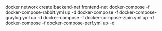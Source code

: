 docker network create backend-net frontend-net
docker-compose -f docker-compose-rabbit.yml up -d 
docker-compose -f docker-compose-graylog.yml up -d 
docker-compose -f docker-compose-zipin.yml up -d 
docker-compose -f docker-compose-perf.yml up -d 